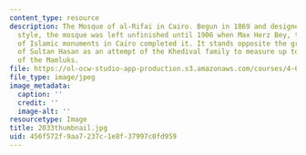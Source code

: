 ```yaml
---
content_type: resource
description: The Mosque of al-Rifai in Cairo. Begun in 1869 and designed in a neo-Mamluk
  style, the mosque was left unfinished until 1906 when Max Herz Bey, the famous restorer
  of Islamic monuments in Cairo completed it. It stands opposite the grand mosque
  of Sultan Hasan as an attempt of the Khedival family to measure up to the achievements
  of the Mamluks.
file: https://ol-ocw-studio-app-production.s3.amazonaws.com/courses/4-614-religious-architecture-and-islamic-cultures-fall-2002/456f572f9aa7237c1e8f37997c0fd959_2033thumbnail.jpg
file_type: image/jpeg
image_metadata:
  caption: ''
  credit: ''
  image-alt: ''
resourcetype: Image
title: 2033thumbnail.jpg
uid: 456f572f-9aa7-237c-1e8f-37997c0fd959
---
```


